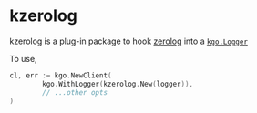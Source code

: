 kzerolog
========

kzerolog is a plug-in package to hook [zerolog](https://github.com/rs/zerolog)
into a [`kgo.Logger`](https://pkg.go.dev/github.com/twmb/franz-go/pkg/kgo#Logger)

To use,

```go
cl, err := kgo.NewClient(
        kgo.WithLogger(kzerolog.New(logger)),
        // ...other opts
)
```
